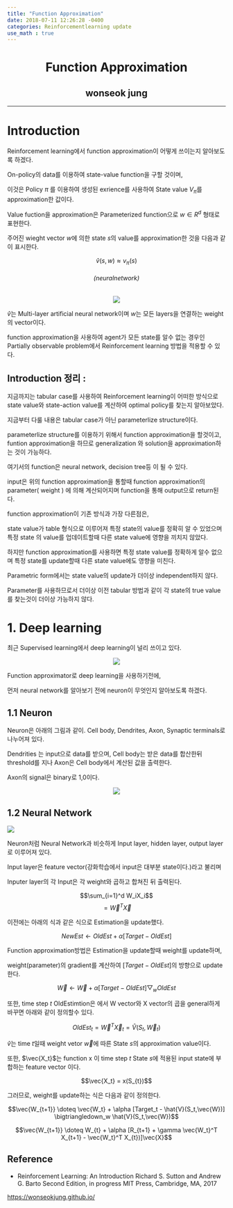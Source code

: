 ```yaml
---
title: "Function Approximation"
date: 2018-07-11 12:26:28 -0400
categories: Reinforcementlearning update
use_math : true
---
```



# <center>Function Approximation<center>


## <center>wonseok jung</center>

---




# Introduction


Reinforcement learning에서 function approximation이 어떻게 쓰이는지 알아보도록 하겠다. 

On-policy의 data를 이용하여 state-value function을 구할 것이며,

 이것은 Policy $\pi$ 를 이용하여 생성된 exrience를 사용하여 State value $V_{\pi}$를 approximation한 값이다. 


Value fuction을 approximation은  Parameterized function으로 $w \in R^d$ 형태로 표현한다. 



주어진 wieght vector $w$에 의한 state $s$의 value를 approximation한 것을 다음과 같이 표시한다. 

$$\hat{v}(s,w)\approx v_{\pi}(s)$$


###### <center>(neuralnetwork)</center>

<center><img src="https://www.dropbox.com/s/ex2iti75dnjoyo5/Screenshot%202018-07-05%2021.51.42.png?raw=1"></center>



$\hat{v}$는 Multi-layer artificial neural network이며 $w$는 모든 layers을 연결하는 weight의 vector이다. 


function approximation을 사용하여 agent가 모든 state를 알수 없는 경우인 Partially observable problem에서 Reinforcement learning 방법을 적용할 수 있다. 


## Introduction 정리 :

지금까지는 tabular case를 사용하여 Reinforcement learning이 어떠한 방식으로 state value와 state-action value를 계산하여 optimal policy를 찾는지 알아보았다.


지금부터 다룰 내용은 tabular case가 아닌 parameterlize structure이다.

parameterlize structure를 이용하기 위해서 function approximation을 할것이고, 
 funtion approximation을 하므로 generalization 와 solution을 approximation하는 것이 가능하다.
 
여기서의 function은 neural network, decision tree등 이 될 수 있다.  

input은 위의 function approximation을 통할때 function approximation의 parameter( weight ) 에 의해 계산되어지며 function을 통해 output으로 return된다. 

function approximation이 기존 방식과 가장 다른점은,

state value가 table 형식으로 이루어져 특정 state의 value를 정확히 알 수 있었으며 특정 state 의 value를 업데이트할때 다른 state value에 영향을 끼치지 않았다. 

하지만 function approximation를 사용하면 특정 state value를 정확하게 알수 없으며 특정 state를 update할때 다른 state value에도 영향을 미친다. 

Parametric form에서는 state value의 update가 더이상 independent하지 않다. 

Parameter를 사용하므로서 더이상 이전 tabular 방법과 같이 각 state의 true value를 찾는것이 더이상 가능하지 않다. 


# 1. Deep learning


최근 Supervised learning에서 deep learning이 널리 쓰이고 있다. 

<center><img src="https://www.dropbox.com/s/yenapw14987bu43/Screenshot%202018-07-08%2022.30.17.png?raw=1"></center>

Function approximator로 deep learning을 사용하기전에, 

먼저 neural network를 알아보기 전에 neuron이 무엇인지 알아보도록 하겠다. 



## 1.1 Neuron 


Neuron은 아래의 그림과 같이.  Cell body, Dendrites, Axon, Synaptic terminals로 나누어져 있다. 

Dendrities 는 input으로 data를 받으며, Cell body는 받은 data를 합산한뒤 threshold를 지나 Axon은 Cell body에서 계산된 값을 출력한다. 

Axon의 signal은 binary로 1,0이다. 

<center><img src="https://www.dropbox.com/s/mvx1hz6659rgmoq/Screenshot%202018-07-08%2022.19.01.png?raw=1"></center>




## 1.2 Neural Network



<img src="https://www.dropbox.com/s/3g296oyiuc29e7e/Screenshot%202018-07-09%2001.56.19.png?raw=1">


Neuron처럼  Neural Network과 비슷하게 Input layer, hidden layer, output layer로 이루어져 있다. 

Input layer은 feature vector(강화학습에서 input은 대부분 state이다.)라고 불리며

Inputer layer의 각 Input은 각 weight와 곱하고 합쳐진 뒤 출력된다. 

$$\sum_{i=1}^d W_iX_i$$
$$=\vec{W}^T\vec{X}$$
  
  
  
  

  
이전에는 아래의 식과 같은 식으로 Estimation을 update했다. 

  
  $$NewEst \leftarrow OldEst + \alpha [Target - OldEst] $$
  
Function approximation방법은 Estimation을 update할때 weight를 update하며, 

weight(parameter)의 gradient를 계산하여 $[Target-OldEst]$의 방향으로 update한다. 




  
  $$\vec{W} \leftarrow \vec{W} + \alpha [Target - OldEst] \bigtriangledown_{w} OldEst$$
  
  또한, time step $t$ OldEstimtion은 에서 W vector와 X vector의 곱을 general하게 바꾸면 아래와 같이 정의할수 있다. 

  
  $$OldEst_t = \vec{W}^T \vec{X}_t = \hat{V}(S_t,\vec{W}_t)$$
 
    
$\hat{v}$는 time $t$일때  weight vetor $\vec{w}$에 따른 State $s$의 approximation value이다. 

또한, $\vec{X_t}$는 function x 이 time step $t$ State $s$에 적용된 input state에 부합하는 feature vector 이다. 

$$\vec{X_t} = x(S_{t})$$


그러므로, weight를 update하는 식은 다음과 같이 정의한다.

$$\vec{W_{t+1}} \doteq \vec{W_t} + \alpha [Target_t - \hat{V}(S_t,\vec{W})] \bigtriangledown_w \hat{V}(S_t,\vec{W})$$ 


$$\vec{W_{t+1}} \doteq W_{t} + \alpha [R_{t+1} + \gamma \vec{W_t}^T X_{t+1} -  \vec{W_t}^T X_{t})]\vec{X}$$





















## Reference 
* Reinforcement Learning: An Introduction Richard S. Sutton and Andrew G. Barto Second Edition, in progress
MIT Press, Cambridge, MA, 2017

https://wonseokjung.github.io/



	
